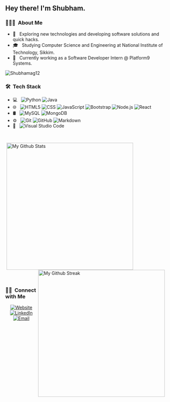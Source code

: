 <h2> Hey there! I'm Shubham.</h2>

<h3> 👨🏻‍💻 &nbsp;About Me </h3>

- 🤔 &nbsp; Exploring new technologies and developing software solutions and quick hacks.
- 🎓 &nbsp; Studying Computer Science and Engineering at National Institute of Technology, Sikkim.
- 💼 &nbsp; Currently working as a Software Developer Intern @ Platform9 Systems.

<p align="left"> <img src="https://komarev.com/ghpvc/?username=Shubhamag12&label=Profile%20views&color=0e75b6&style=flat" alt="Shubhamag12" /> </p>

<h3> 🛠 &nbsp;Tech Stack</h3>

- 💻 &nbsp;
  ![Python](https://img.shields.io/badge/-Python-333333?style=flat&logo=python)
  ![Java](https://img.shields.io/badge/-Java-333333?style=flat&logo=Java&logoColor=007396)
- 🌐 &nbsp;
  ![HTML5](https://img.shields.io/badge/-HTML5-333333?style=flat&logo=HTML5)
  ![CSS](https://img.shields.io/badge/-CSS-333333?style=flat&logo=CSS3&logoColor=1572B6)
  ![JavaScript](https://img.shields.io/badge/-JavaScript-333333?style=flat&logo=javascript)
  ![Bootstrap](https://img.shields.io/badge/-Bootstrap-333333?style=flat&logo=bootstrap&logoColor=563D7C)
  ![Node.js](https://img.shields.io/badge/-Node.js-333333?style=flat&logo=node.js)
  ![React](https://img.shields.io/badge/-React-333333?style=flat&logo=react)
- 🛢 &nbsp;
  ![MySQL](https://img.shields.io/badge/-MySQL-333333?style=flat&logo=mysql)
  ![MongoDB](https://img.shields.io/badge/-MongoDB-333333?style=flat&logo=mongodb)
- ⚙️ &nbsp;
  ![Git](https://img.shields.io/badge/-Git-333333?style=flat&logo=git)
  ![GitHub](https://img.shields.io/badge/-GitHub-333333?style=flat&logo=github)
  ![Markdown](https://img.shields.io/badge/-Markdown-333333?style=flat&logo=markdown)
- 🔧 &nbsp;
  ![Visual Studio Code](https://img.shields.io/badge/-Visual%20Studio%20Code-333333?style=flat&logo=visual-studio-code&logoColor=007ACC)

<br/>

<p>&nbsp;<img align="center" src="https://github-readme-stats.vercel.app/api?username=Shubhamag12&show_icons=true&locale=en&theme=midnight-purple" alt="My Github Stats" width="400"/> <img align="right" src="https://github-readme-streak-stats.herokuapp.com/?user=Shubhamag12&theme=midnight-purple" alt="My Github Streak" width="400"/></p>
<br/>

<h3> 🤝🏻 &nbsp;Connect with Me </h3>

<p align="center">
<a href="https://codedefy.pythonanywhere.com/about.html"><img alt="Website" src="https://img.shields.io/badge/Website-CodeDefy-blue?style=flat-square&logo=google-chrome"></a>
<a href="https://www.linkedin.com/in/shubham-agarwal-63b978179/"><img alt="LinkedIn" src="https://img.shields.io/badge/LinkedIn-Shubham%20Agarwal%20-blue?style=flat-square&logo=linkedin"></a>
<a href="mailto:sagarwal@platform9.com"><img alt="Email" src="https://img.shields.io/badge/Email-sagarwal@platform9.com-blue?style=flat-square&logo=gmail"></a>
</p>
